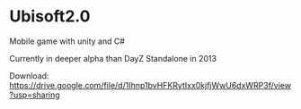 # Ubisoft2.0
Mobile game with unity and C#

Currently in deeper alpha than DayZ Standalone in 2013


Download: https://drive.google.com/file/d/1Ihnp1bvHFKRytIxx0kjfjWwU6dxWRP3f/view?usp=sharing 

